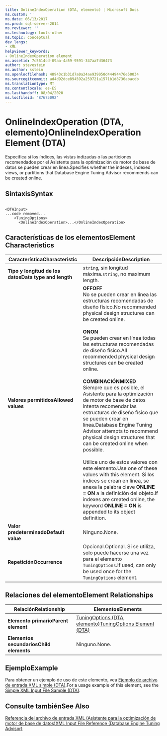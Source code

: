 ```yaml
---
title: OnlineIndexOperation (DTA, elemento) | Microsoft Docs
ms.custom: ''
ms.date: 06/13/2017
ms.prod: sql-server-2014
ms.reviewer: ''
ms.technology: tools-other
ms.topic: conceptual
dev_langs:
- XML
helpviewer_keywords:
- OnlineIndexOperation element
ms.assetid: 7c5614cd-09aa-4a59-9591-347aa7d36473
author: stevestein
ms.author: sstein
ms.openlocfilehash: 48943c1b31d7a0a24ae939050d44494476e50034
ms.sourcegitcommit: ad4d92dce894592a259721a1571b1d8736abacdb
ms.translationtype: MT
ms.contentlocale: es-ES
ms.lasthandoff: 08/04/2020
ms.locfileid: "87675092"
---
```

# <a name="onlineindexoperation-element-dta"></a><span data-ttu-id="09d38-102">OnlineIndexOperation (DTA, elemento)</span><span class="sxs-lookup"><span data-stu-id="09d38-102">OnlineIndexOperation Element (DTA)</span></span>
  <span data-ttu-id="09d38-103">Especifica si los índices, las vistas indizadas o las particiones recomendados por el Asistente para la optimización de motor de base de datos se pueden crear en línea.</span><span class="sxs-lookup"><span data-stu-id="09d38-103">Specifies whether the indexes, indexed views, or partitions that Database Engine Tuning Advisor recommends can be created online.</span></span>  
  
## <a name="syntax"></a><span data-ttu-id="09d38-104">Sintaxis</span><span class="sxs-lookup"><span data-stu-id="09d38-104">Syntax</span></span>  
  
```  
  
<DTAInput>  
...code removed...  
    <TuningOptions>  
      <OnlineIndexOperation>...</OnlineIndexOperation>  
```  
  
## <a name="element-characteristics"></a><span data-ttu-id="09d38-105">Características de los elementos</span><span class="sxs-lookup"><span data-stu-id="09d38-105">Element Characteristics</span></span>  
  
|<span data-ttu-id="09d38-106">Característica</span><span class="sxs-lookup"><span data-stu-id="09d38-106">Characteristic</span></span>|<span data-ttu-id="09d38-107">Descripción</span><span class="sxs-lookup"><span data-stu-id="09d38-107">Description</span></span>|  
|--------------------|-----------------|  
|<span data-ttu-id="09d38-108">**Tipo y longitud de los datos**</span><span class="sxs-lookup"><span data-stu-id="09d38-108">**Data type and length**</span></span>|<span data-ttu-id="09d38-109">`string`, sin longitud máxima.</span><span class="sxs-lookup"><span data-stu-id="09d38-109">`string`, no maximum length.</span></span>|  
|<span data-ttu-id="09d38-110">**Valores permitidos**</span><span class="sxs-lookup"><span data-stu-id="09d38-110">**Allowed values**</span></span>|<span data-ttu-id="09d38-111">**OFF**</span><span class="sxs-lookup"><span data-stu-id="09d38-111">**OFF**</span></span><br /> <span data-ttu-id="09d38-112">No se pueden crear en línea las estructuras recomendadas de diseño físico.</span><span class="sxs-lookup"><span data-stu-id="09d38-112">No recommended physical design structures can be created online.</span></span><br /><br /> <span data-ttu-id="09d38-113">**ON**</span><span class="sxs-lookup"><span data-stu-id="09d38-113">**ON**</span></span><br /> <span data-ttu-id="09d38-114">Se pueden crear en línea todas las estructuras recomendadas de diseño físico.</span><span class="sxs-lookup"><span data-stu-id="09d38-114">All recommended physical design structures can be created online.</span></span><br /><br /> <span data-ttu-id="09d38-115">**COMBINACIÓN**</span><span class="sxs-lookup"><span data-stu-id="09d38-115">**MIXED**</span></span><br /> <span data-ttu-id="09d38-116">Siempre que es posible, el Asistente para la optimización de motor de base de datos intenta recomendar las estructuras de diseño físico que se pueden crear en línea.</span><span class="sxs-lookup"><span data-stu-id="09d38-116">Database Engine Tuning Advisor attempts to recommend physical design structures that can be created online when possible.</span></span><br /><br /> <span data-ttu-id="09d38-117">Utilice uno de estos valores con este elemento.</span><span class="sxs-lookup"><span data-stu-id="09d38-117">Use one of these values with this element.</span></span> <span data-ttu-id="09d38-118">Si los índices se crean en línea, se anexa la palabra clave **ONLINE = ON** a la definición del objeto.</span><span class="sxs-lookup"><span data-stu-id="09d38-118">If indexes are created online, the keyword **ONLINE = ON** is appended to its object definition.</span></span>|  
|<span data-ttu-id="09d38-119">**Valor predeterminado**</span><span class="sxs-lookup"><span data-stu-id="09d38-119">**Default value**</span></span>|<span data-ttu-id="09d38-120">Ninguno.</span><span class="sxs-lookup"><span data-stu-id="09d38-120">None.</span></span>|  
|<span data-ttu-id="09d38-121">**Repetición**</span><span class="sxs-lookup"><span data-stu-id="09d38-121">**Occurrence**</span></span>|<span data-ttu-id="09d38-122">Opcional.</span><span class="sxs-lookup"><span data-stu-id="09d38-122">Optional.</span></span> <span data-ttu-id="09d38-123">Si se utiliza, solo puede hacerse una vez para el elemento `TuningOptions`.</span><span class="sxs-lookup"><span data-stu-id="09d38-123">If used, can only be used once for the `TuningOptions` element.</span></span>|  
  
## <a name="element-relationships"></a><span data-ttu-id="09d38-124">Relaciones del elemento</span><span class="sxs-lookup"><span data-stu-id="09d38-124">Element Relationships</span></span>  
  
|<span data-ttu-id="09d38-125">Relación</span><span class="sxs-lookup"><span data-stu-id="09d38-125">Relationship</span></span>|<span data-ttu-id="09d38-126">Elementos</span><span class="sxs-lookup"><span data-stu-id="09d38-126">Elements</span></span>|  
|------------------|--------------|  
|<span data-ttu-id="09d38-127">**Elemento primario**</span><span class="sxs-lookup"><span data-stu-id="09d38-127">**Parent element**</span></span>|[<span data-ttu-id="09d38-128">TuningOptions &#40;DTA, elemento&#41;</span><span class="sxs-lookup"><span data-stu-id="09d38-128">TuningOptions Element &#40;DTA&#41;</span></span>](tuningoptions-element-dta.md)|  
|<span data-ttu-id="09d38-129">**Elementos secundarios**</span><span class="sxs-lookup"><span data-stu-id="09d38-129">**Child elements**</span></span>|<span data-ttu-id="09d38-130">Ninguno.</span><span class="sxs-lookup"><span data-stu-id="09d38-130">None.</span></span>|  
  
## <a name="example"></a><span data-ttu-id="09d38-131">Ejemplo</span><span class="sxs-lookup"><span data-stu-id="09d38-131">Example</span></span>  
 <span data-ttu-id="09d38-132">Para obtener un ejemplo de uso de este elemento, vea [Ejemplo de archivo de entrada XML simple &#40;DTA&#41;](simple-xml-input-file-sample-dta.md).</span><span class="sxs-lookup"><span data-stu-id="09d38-132">For a usage example of this element, see the [Simple XML Input File Sample &#40;DTA&#41;](simple-xml-input-file-sample-dta.md).</span></span>  
  
## <a name="see-also"></a><span data-ttu-id="09d38-133">Consulte también</span><span class="sxs-lookup"><span data-stu-id="09d38-133">See Also</span></span>  
 [<span data-ttu-id="09d38-134">Referencia del archivo de entrada XML &#40;Asistente para la optimización de motor de base de datos&#41;</span><span class="sxs-lookup"><span data-stu-id="09d38-134">XML Input File Reference &#40;Database Engine Tuning Advisor&#41;</span></span>](xml-input-file-reference-database-engine-tuning-advisor.md)  
  
  
